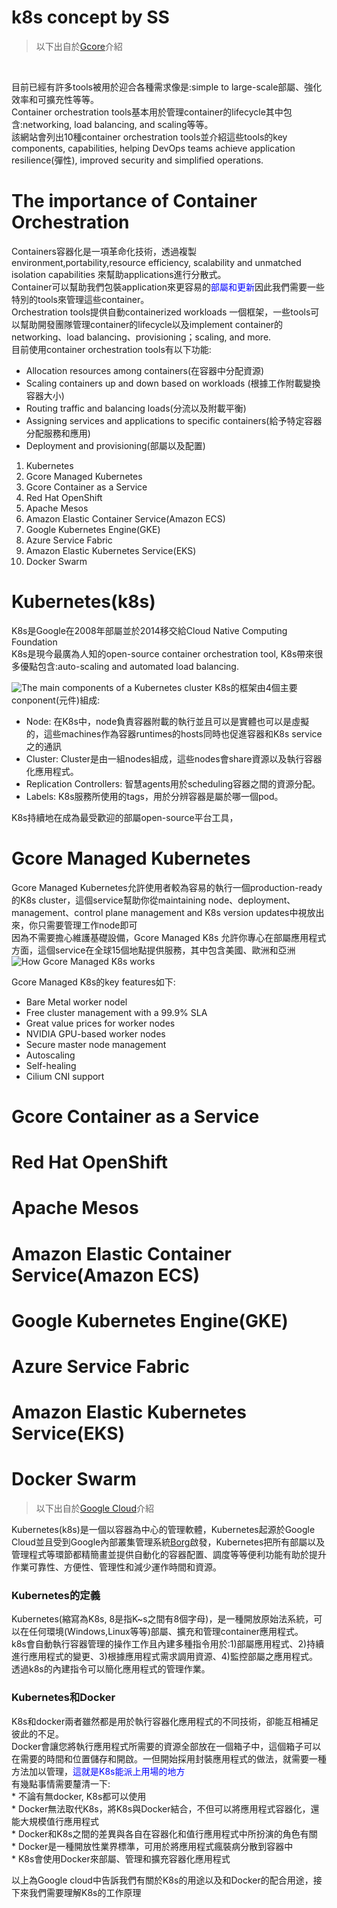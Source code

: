 k8s concept by SS 
===
>以下出自於[Gcore](https://gcore.com/blog/top-10-container-orchestration-tools/)介紹 
<br>

目前已經有許多tools被用於迎合各種需求像是:simple to large-scale部屬、強化效率和可擴充性等等。<br>
Container orchestration tools基本用於管理container的lifecycle其中包含:networking, load balancing, and scaling等等。<br>
該網站會列出10種container orchestration tools並介紹這些tools的key components, capabilities, helping DevOps teams achieve application resilience(彈性), improved security and simplified operations.<br>

The importance of Container Orchestration
===
Containers容器化是一項革命化技術，透過複製environment,portability,resource efficiency, scalability and unmatched isolation capabilities 來幫助applications進行分散式。<br>
Container可以幫助我們包裝application來更容易的<font color="Blue">部屬和更新</font>因此我們需要一些特別的tools來管理這些container。<br>
Orchestration tools提供自動containerized workloads 一個框架，一些tools可以幫助開發團隊管理container的lifecycle以及implement container的networking、load balancing、provisioning；scaling, and more.<br>
目前使用container orchestration tools有以下功能:<br>
*  Allocation resources among containers(在容器中分配資源)
*  Scaling containers up and down based on workloads (根據工作附載變換容器大小)
*  Routing traffic and balancing loads(分流以及附載平衡)
*  Assigning services and applications to specific containers(給予特定容器分配服務和應用)
*  Deployment and provisioning(部屬以及配置)

1. Kubernetes
2. Gcore Managed Kubernetes
3. Gcore Container as a Service
4. Red Hat OpenShift
5. Apache Mesos
6. Amazon Elastic Container Service(Amazon ECS)
7. Google Kubernetes Engine(GKE)
8. Azure Service Fabric
9. Amazon Elastic Kubernetes Service(EKS)
10. Docker Swarm

Kubernetes(k8s)
===
K8s是Google在2008年部屬並於2014移交給Cloud Native Computing Foundation<br>
K8s是現今最廣為人知的open-source container orchestration tool, K8s帶來很多優點包含:auto-scaling and automated load balancing.<br>

![The main components of a Kubernetes cluster](https://assets.gcore.pro/blog_containerizing_prod/uploads/2023/03/top-10-container-orchestration-tools-1.png "image")
K8s的框架由4個主要conponent(元件)組成:
*  Node: 在K8s中，node負責容器附載的執行並且可以是實體也可以是虛擬的，這些machines作為容器runtimes的hosts同時也促進容器和K8s service之的通訊
*  Cluster:  Cluster是由一組nodes組成，這些nodes會share資源以及執行容器化應用程式。
*  Replication Controllers: 智慧agents用於scheduling容器之間的資源分配。
*  Labels: K8s服務所使用的tags，用於分辨容器是屬於哪一個pod。

K8s持續地在成為最受歡迎的部屬open-source平台工具，


Gcore Managed Kubernetes
===
Gcore Managed Kubernetes允許使用者較為容易的執行一個production-ready的K8s cluster，這個service幫助你從maintaining node、deployment、management、control plane management and K8s version updates中視放出來，你只需要管理工作node即可<br>
因為不需要擔心維護基礎設備，Gcore Managed K8s 允許你專心在部屬應用程式方面，這個service在全球15個地點提供服務，其中包含美國、歐洲和亞洲
![How Gcore Managed K8s works](https://assets.gcore.pro/blog_containerizing_prod/uploads/2023/03/top-10-container-orchestration-tools-2.png "image")

Gcore Managed K8s的key features如下:
*  Bare Metal worker nodel
*  Free cluster management with a 99.9% SLA
*  Great value prices for worker nodes
*  NVIDIA GPU-based worker nodes
*  Secure master node management
*  Autoscaling
*  Self-healing
*  Cilium CNI support


Gcore Container as a Service
===

Red Hat OpenShift
===

Apache Mesos
===

Amazon Elastic Container Service(Amazon ECS)
===

Google Kubernetes Engine(GKE)
===

Azure Service Fabric
===

Amazon Elastic Kubernetes Service(EKS)
===

Docker Swarm
===




>以下出自於[Google Cloud](https://cloud.google.com/learn/what-is-kubernetes?hl=zh-TW)介紹 <br>

Kubernetes(k8s)是一個以容器為中心的管理軟體，Kubernetes起源於Google Cloud並且受到Google內部叢集管理系統[Borg](https://research.google/pubs/large-scale-cluster-management-at-google-with-borg/)啟發，Kubernetes把所有部屬以及管理程式等環節都精簡畫並提供自動化的容器配置、調度等等便利功能有助於提升作業可靠性、方便性、管理性和減少運作時間和資源。

<h3>Kubernetes的定義</h3>

Kubernetes(縮寫為K8s, 8是指K~s之間有8個字母)，是一種開放原始法系統，可以在任何環境(Windows,Linux等等)部屬、擴充和管理container應用程式。<br>
k8s會自動執行容器管理的操作工作且內建多種指令用於:1)部屬應用程式、2)持續進行應用程式的變更、3)根據應用程式需求調用資源、4)監控部屬之應用程式。<br>
透過k8s的內建指令可以簡化應用程式的管理作業。<br>

<h3>Kubernetes和Docker</h3>
K8s和docker兩者雖然都是用於執行容器化應用程式的不同技術，卻能互相補足彼此的不足。<br>
Docker會讓您將執行應用程式所需要的資源全部放在一個箱子中，這個箱子可以在需要的時間和位置儲存和開啟。一但開始採用封裝應用程式的做法，就需要一種方法加以管理，<font color="blue">這就是K8s能派上用場的地方</font><br>
有幾點事情需要釐清一下:<br>
* 不論有無docker, K8s都可以使用<br>
* Docker無法取代K8s，將K8s與Docker結合，不但可以將應用程式容器化，還能大規模值行應用程式<br>
* Docker和K8s之間的差異與各自在容器化和值行應用程式中所扮演的角色有關<br>
* Docker是一種開放性業界標準，可用於將應用程式瘋裝病分散到容器中<br>
* K8s會使用Docker來部屬、管理和擴充容器化應用程式<br>

以上為Google cloud中告訴我們有關於K8s的用途以及和Docker的配合用途，接下來我們需要理解K8s的工作原理




